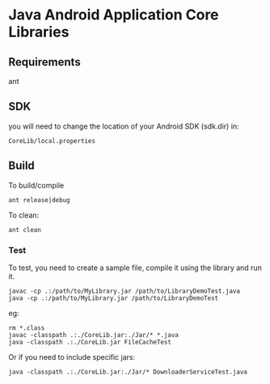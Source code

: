 # Java Android Application Core Libraries

## Requirements

ant

## SDK

you will need to change the location of your Android SDK (sdk.dir) in:

	CoreLib/local.properties

## Build

To build/compile

	ant release|debug

To clean:

	ant clean

### Test

To test, you need to create a sample file, compile it using the library and run it.

	javac -cp .:/path/to/MyLibrary.jar /path/to/LibraryDemoTest.java
	java -cp .:/path/to/MyLibrary.jar /path/to/LibraryDemoTest

eg:

	rm *.class
	javac -classpath .:./CoreLib.jar:./Jar/* *.java 
	java -classpath .:./CoreLib.jar FileCacheTest

Or if you need to include specific jars:

	java -classpath .:./CoreLib.jar:./Jar/* DownloaderServiceTest.java

